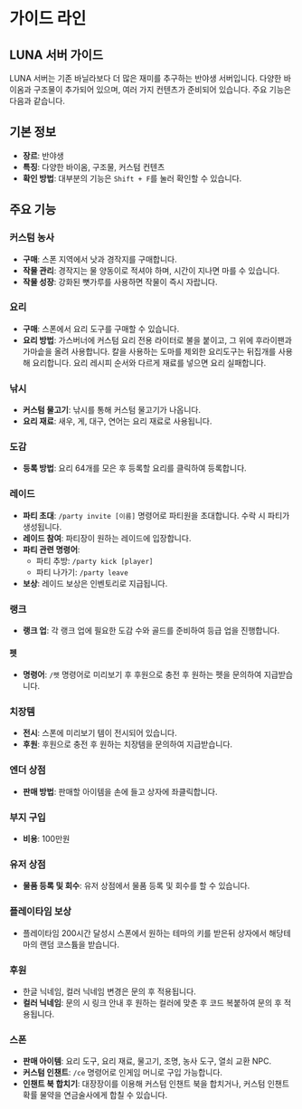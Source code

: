 # 가이드 라인

## LUNA 서버 가이드

LUNA 서버는 기존 바닐라보다 더 많은 재미를 추구하는 반야생 서버입니다. 다양한 바이옴과 구조물이 추가되어 있으며, 여러 가지 컨텐츠가 준비되어 있습니다. 주요 기능은 다음과 같습니다.

## 기본 정보

* **장르**: 반야생
* **특징**: 다양한 바이옴, 구조물, 커스텀 컨텐츠
* **확인 방법**: 대부분의 기능은 `Shift + F`를 눌러 확인할 수 있습니다.

## 주요 기능

### 커스텀 농사

* **구매**: 스폰 지역에서 낫과 경작지를 구매합니다.
* **작물 관리**: 경작지는 물 양동이로 적셔야 하며, 시간이 지나면 마를 수 있습니다.
* **작물 성장**: 강화된 뼛가루를 사용하면 작물이 즉시 자랍니다.

### 요리

* **구매**: 스폰에서 요리 도구를 구매할 수 있습니다.
* **요리 방법**: 가스버너에 커스텀 요리 전용 라이터로 불을 붙이고, 그 위에 후라이팬과 가마솥을 올려 사용합니다. 칼을 사용하는 도마를 제외한 요리도구는 뒤집개를 사용해 요리합니다. 요리 레시피 순서와 다르게 재료를 넣으면 요리 실패합니다.

### 낚시

* **커스텀 물고기**: 낚시를 통해 커스텀 물고기가 나옵니다.
* **요리 재료**: 새우, 게, 대구, 연어는 요리 재료로 사용됩니다.

### 도감

* **등록 방법**: 요리 64개를 모은 후 등록할 요리를 클릭하여 등록합니다.

### 레이드

* **파티 초대**: `/party invite [이름]` 명령어로 파티원을 초대합니다. 수락 시 파티가 생성됩니다.
* **레이드 참여**: 파티장이 원하는 레이드에 입장합니다.
* **파티 관련 명령어**:
  * 파티 추방: `/party kick [player]`
  * 파티 나가기: `/party leave`
* **보상**: 레이드 보상은 인벤토리로 지급됩니다.

### 랭크

* **랭크 업**: 각 랭크 업에 필요한 도감 수와 골드를 준비하여 등급 업을 진행합니다.

#### 펫

* **명령어**: `/펫` 명령어로 미리보기 후 후원으로 충전 후 원하는 펫을 문의하여 지급받습니다.

### 치장템

* **전시**: 스폰에 미리보기 템이 전시되어 있습니다.
* **후원**: 후원으로 충전 후 원하는 치장템을 문의하여 지급받습니다.

### 엔더 상점

* **판매 방법**: 판매할 아이템을 손에 들고 상자에 좌클릭합니다.

### 부지 구입

* **비용**: 100만원

### 유저 상점

* **물품 등록 및 회수**: 유저 상점에서 물품 등록 및 회수를 할 수 있습니다.

### 플레이타임 보상

* 플레이타임 200시간 달성시 스폰에서 원하는 테마의 키를 받은뒤 상자에서 해당테마의 랜덤 코스튬을 받습니다.

### 후원

* 한글 닉네임, 컬러 닉네임 변경은 문의 후 적용됩니다.
* **컬러 닉네임**: 문의 시 링크 안내 후 원하는 컬러에 맞춘 후 코드 복붙하여 문의 후 적용됩니다.

### 스폰

* **판매 아이템**: 요리 도구, 요리 재료, 물고기, 조명, 농사 도구, 열쇠 교환 NPC.
* **커스텀 인챈트**: `/ce` 명령어로 인게임 머니로 구입 가능합니다.
* **인챈트 북 합치기**: 대장장이를 이용해 커스텀 인챈트 북을 합치거나, 커스텀 인챈트 확률 물약을 연금술사에게 합칠 수 있습니다.
